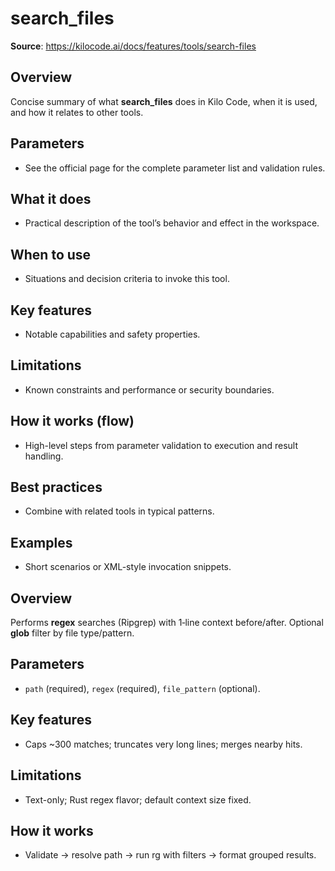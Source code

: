 # search_files

**Source**: https://kilocode.ai/docs/features/tools/search-files

## Overview
Concise summary of what **search_files** does in Kilo Code, when it is used, and how it relates to other tools.

## Parameters
- See the official page for the complete parameter list and validation rules.

## What it does
- Practical description of the tool’s behavior and effect in the workspace.

## When to use
- Situations and decision criteria to invoke this tool.

## Key features
- Notable capabilities and safety properties.

## Limitations
- Known constraints and performance or security boundaries.

## How it works (flow)
- High-level steps from parameter validation to execution and result handling.

## Best practices
- Combine with related tools in typical patterns.

## Examples
- Short scenarios or XML-style invocation snippets.

## Overview
Performs **regex** searches (Ripgrep) with 1‑line context before/after. Optional **glob** filter by file type/pattern.

## Parameters
- `path` (required), `regex` (required), `file_pattern` (optional).

## Key features
- Caps ~300 matches; truncates very long lines; merges nearby hits.

## Limitations
- Text-only; Rust regex flavor; default context size fixed.

## How it works
- Validate → resolve path → run rg with filters → format grouped results.

